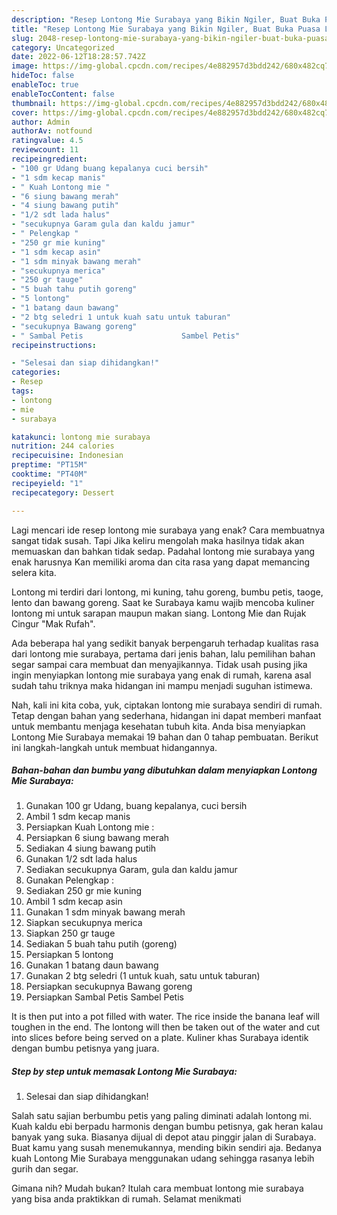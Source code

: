 ```yaml
---
description: "Resep Lontong Mie Surabaya yang Bikin Ngiler, Buat Buka Puasa Lezat Sekali"
title: "Resep Lontong Mie Surabaya yang Bikin Ngiler, Buat Buka Puasa Lezat Sekali"
slug: 2048-resep-lontong-mie-surabaya-yang-bikin-ngiler-buat-buka-puasa-lezat-sekali
category: Uncategorized
date: 2022-06-12T18:28:57.742Z
image: https://img-global.cpcdn.com/recipes/4e882957d3bdd242/680x482cq70/lontong-mie-surabaya-foto-resep-utama.jpg
hideToc: false
enableToc: true
enableTocContent: false
thumbnail: https://img-global.cpcdn.com/recipes/4e882957d3bdd242/680x482cq70/lontong-mie-surabaya-foto-resep-utama.jpg
cover: https://img-global.cpcdn.com/recipes/4e882957d3bdd242/680x482cq70/lontong-mie-surabaya-foto-resep-utama.jpg
author: Admin
authorAv: notfound
ratingvalue: 4.5
reviewcount: 11
recipeingredient:
- "100 gr Udang buang kepalanya cuci bersih"
- "1 sdm kecap manis"
- " Kuah Lontong mie "
- "6 siung bawang merah"
- "4 siung bawang putih"
- "1/2 sdt lada halus"
- "secukupnya Garam gula dan kaldu jamur"
- " Pelengkap "
- "250 gr mie kuning"
- "1 sdm kecap asin"
- "1 sdm minyak bawang merah"
- "secukupnya merica"
- "250 gr tauge"
- "5 buah tahu putih goreng"
- "5 lontong"
- "1 batang daun bawang"
- "2 btg seledri 1 untuk kuah satu untuk taburan"
- "secukupnya Bawang goreng"
- " Sambal Petis                      Sambel Petis"
recipeinstructions:

- "Selesai dan siap dihidangkan!"
categories:
- Resep
tags:
- lontong
- mie
- surabaya

katakunci: lontong mie surabaya 
nutrition: 244 calories
recipecuisine: Indonesian
preptime: "PT15M"
cooktime: "PT40M"
recipeyield: "1"
recipecategory: Dessert

---
```



Lagi mencari ide resep lontong mie surabaya yang enak? Cara membuatnya sangat tidak susah. Tapi Jika keliru mengolah maka hasilnya tidak akan memuaskan dan bahkan tidak sedap. Padahal lontong mie surabaya yang enak harusnya Kan memiliki aroma dan cita rasa yang dapat memancing selera kita.


Lontong mi terdiri dari lontong, mi kuning, tahu goreng, bumbu petis, taoge, lento dan bawang goreng. Saat ke Surabaya kamu wajib mencoba kuliner lontong mi untuk sarapan maupun makan siang. Lontong Mie dan Rujak Cingur &#34;Mak Rufah&#34;.

Ada beberapa hal yang sedikit banyak berpengaruh terhadap kualitas rasa dari lontong mie surabaya, pertama dari jenis bahan, lalu pemilihan bahan segar sampai cara membuat dan menyajikannya. Tidak usah pusing jika ingin menyiapkan lontong mie surabaya yang enak di rumah, karena asal sudah tahu triknya maka hidangan ini mampu menjadi suguhan istimewa.


Nah, kali ini kita coba, yuk, ciptakan lontong mie surabaya sendiri di rumah. Tetap dengan bahan yang sederhana, hidangan ini dapat memberi manfaat untuk membantu menjaga kesehatan tubuh kita. Anda bisa menyiapkan Lontong Mie Surabaya memakai 19 bahan dan 0 tahap pembuatan. Berikut ini langkah-langkah untuk membuat hidangannya.

<!--inarticleads1-->

##### Bahan-bahan dan bumbu yang dibutuhkan dalam menyiapkan Lontong Mie Surabaya:

1. Gunakan 100 gr Udang, buang kepalanya, cuci bersih
1. Ambil 1 sdm kecap manis
1. Persiapkan  Kuah Lontong mie :
1. Persiapkan 6 siung bawang merah
1. Sediakan 4 siung bawang putih
1. Gunakan 1/2 sdt lada halus
1. Sediakan secukupnya Garam, gula dan kaldu jamur
1. Gunakan  Pelengkap :
1. Sediakan 250 gr mie kuning
1. Ambil 1 sdm kecap asin
1. Gunakan 1 sdm minyak bawang merah
1. Siapkan secukupnya merica
1. Siapkan 250 gr tauge
1. Sediakan 5 buah tahu putih (goreng)
1. Persiapkan 5 lontong
1. Gunakan 1 batang daun bawang
1. Gunakan 2 btg seledri (1 untuk kuah, satu untuk taburan)
1. Persiapkan secukupnya Bawang goreng
1. Persiapkan  Sambal Petis                      Sambel Petis


It is then put into a pot filled with water. The rice inside the banana leaf will toughen in the end. The lontong will then be taken out of the water and cut into slices before being served on a plate. Kuliner khas Surabaya identik dengan bumbu petisnya yang juara. 

<!--inarticleads2-->

##### Step by step untuk memasak Lontong Mie Surabaya:


1. Selesai dan siap dihidangkan!

Salah satu sajian berbumbu petis yang paling diminati adalah lontong mi. Kuah kaldu ebi berpadu harmonis dengan bumbu petisnya, gak heran kalau banyak yang suka. Biasanya dijual di depot atau pinggir jalan di Surabaya. Buat kamu yang susah menemukannya, mending bikin sendiri aja. Bedanya kuah Lontong Mie Surabaya menggunakan udang sehingga rasanya lebih gurih dan segar. 

Gimana nih? Mudah bukan? Itulah cara membuat lontong mie surabaya yang bisa anda praktikkan di rumah. Selamat menikmati
